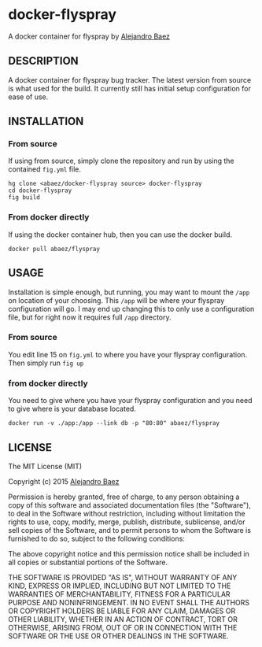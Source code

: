 # docker-flyspray
A docker container for flyspray by [Alejandro Baez](https://twitter.com/a_baez)

## DESCRIPTION
A docker container for flyspray bug tracker. The latest version from source
is what used for the build. It currently still has initial setup configuration
for ease of use.

## INSTALLATION

### From source
If using from source, simply clone the repository and run by using the
contained `fig.yml` file.

    hg clone <abaez/docker-flyspray source> docker-flyspray
    cd docker-flyspray
    fig build

### From docker directly
If using the docker container hub, then you can use the docker build.

    docker pull abaez/flyspray

## USAGE
Installation is simple enough, but running, you may want to mount the `/app`
on location of your choosing. This `/app` will be where your flyspray
configuration will go. I may end up changing this to only use a configuration
file, but for right now it requires full `/app` directory.

### From source
You edit line 15 on `fig.yml` to where you have your flyspray configuration.
Then simply run `fig up`

### from docker directly
You need to give where you have your flyspray configuration and you need to
give where is your database located.

    docker run -v ./app:/app --link db -p "80:80" abaez/flyspray


## LICENSE
The MIT License (MIT)

Copyright (c) 2015 [Alejandro Baez](https://twitter.com/a_baez)

Permission is hereby granted, free of charge, to any person obtaining a copy
of this software and associated documentation files (the "Software"), to deal
in the Software without restriction, including without limitation the rights
to use, copy, modify, merge, publish, distribute, sublicense, and/or sell
copies of the Software, and to permit persons to whom the Software is
furnished to do so, subject to the following conditions:

The above copyright notice and this permission notice shall be included in
all copies or substantial portions of the Software.

THE SOFTWARE IS PROVIDED "AS IS", WITHOUT WARRANTY OF ANY KIND, EXPRESS OR
IMPLIED, INCLUDING BUT NOT LIMITED TO THE WARRANTIES OF MERCHANTABILITY,
FITNESS FOR A PARTICULAR PURPOSE AND NONINFRINGEMENT. IN NO EVENT SHALL THE
AUTHORS OR COPYRIGHT HOLDERS BE LIABLE FOR ANY CLAIM, DAMAGES OR OTHER
LIABILITY, WHETHER IN AN ACTION OF CONTRACT, TORT OR OTHERWISE, ARISING FROM,
OUT OF OR IN CONNECTION WITH THE SOFTWARE OR THE USE OR OTHER DEALINGS IN
THE SOFTWARE.
